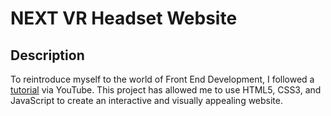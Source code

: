 # NEXT VR Headset Website

## Description

To reintroduce myself to the world of Front End Development, I followed a [tutorial](https://www.youtube.com/watch?v=FazgJVnrVuI) via YouTube. This project has allowed me to use HTML5, CSS3, and JavaScript to create an interactive and visually appealing website. 